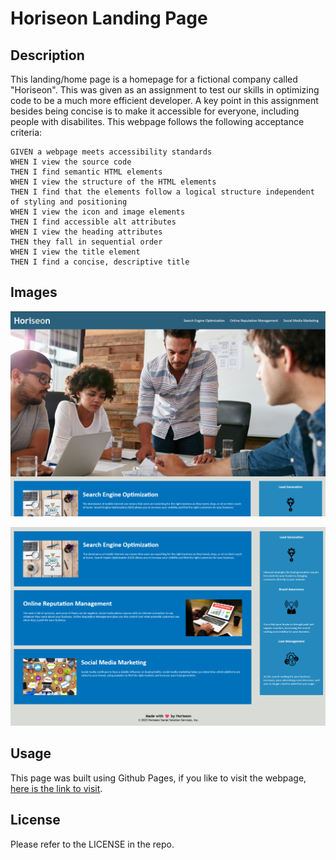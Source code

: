 # Horiseon Landing Page

## Description

This landing/home page is a homepage for a fictional company called "Horiseon". This was given as an assignment to test our skills in optimizing code to be a much more efficient developer. A key point in this assignment besides being concise is to make it accessible for everyone, including people with disabilites. This webpage follows the following acceptance criteria:

```
GIVEN a webpage meets accessibility standards
WHEN I view the source code
THEN I find semantic HTML elements
WHEN I view the structure of the HTML elements
THEN I find that the elements follow a logical structure independent of styling and positioning
WHEN I view the icon and image elements
THEN I find accessible alt attributes
WHEN I view the heading attributes
THEN they fall in sequential order
WHEN I view the title element
THEN I find a concise, descriptive title
```

## Images

![Screenshots of webpage for users to see without visiting webpage, if not desired. There are two screenshots to include the top of the webpage beginning with the header, to the bottom of the webpage ending with the footer. This is the first screenshot.](./assets/images/SC-1.png)

![This is the second screenshot.](./assets/images/SC-2.png)

## Usage

This page was built using Github Pages, if you like to visit the webpage, [here is the link to visit](https://beyondneptune.github.io/horiseon-webpage/).

## License

Please refer to the LICENSE in the repo.
